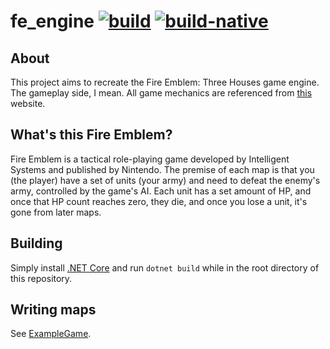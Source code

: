 # fe_engine [![build](https://img.shields.io/github/workflow/status/yodasoda1219/fe_engine/build)](https://github.com/yodasoda1219/fe_engine/actions/workflows/build.yml) [![build-native](https://img.shields.io/github/workflow/status/yodasoda1219/fe_engine/build-native/native?label=build%20%28native%29)](https://github.com/yodasoda1219/fe_engine/actions/workflows/build-native.yml)
## About
This project aims to recreate the Fire Emblem: Three Houses game engine. The gameplay side, I mean. All game mechanics are referenced from [this](https://fe3h.com/) website.
## What's this Fire Emblem?
Fire Emblem is a tactical role-playing game developed by Intelligent Systems and published by Nintendo. The premise of each map is that you (the player) have a set of units (your army) and need to defeat the enemy's army, controlled by the game's AI. Each unit has a set amount of HP, and once that HP count reaches zero, they die, and once you lose a unit, it's gone from later maps.
## Building
Simply install [.NET Core](https://dotnet.microsoft.com/download) and run `dotnet build` while in the root directory of this repository.
## Writing maps
See [ExampleGame](src/Examples/ExampleGame).